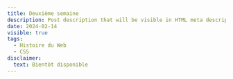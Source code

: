 ```yaml
---
title: Deuxième semaine
description: Post description that will be visible in HTML meta description.
date: 2024-02-14
visible: true
tags:
  - Histoire du Web
  - CSS
disclaimer:
  text: Bientôt disponible
---
```


